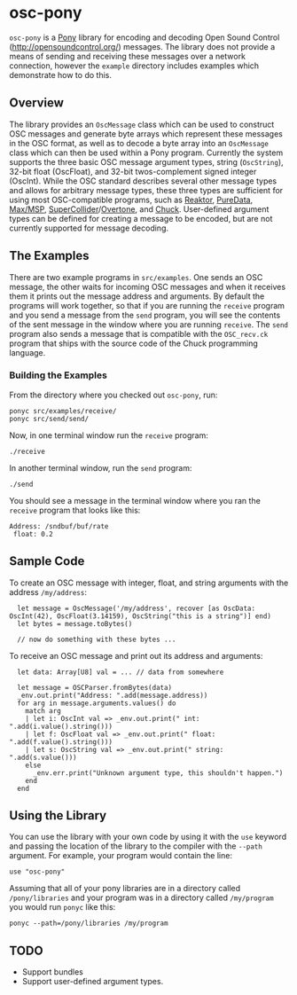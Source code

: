 # osc-pony

`osc-pony` is a [Pony](http://ponylang.org) library for encoding and
decoding Open Sound Control (http://opensoundcontrol.org/)
messages. The library does not provide a means of sending and
receiving these messages over a network connection, however the
`example` directory includes examples which demonstrate how to do
this.

## Overview

The library provides an `OscMessage` class which can be used to
construct OSC messages and generate byte arrays which represent these
messages in the OSC format, as well as to decode a byte array into an
`OscMessage` class which can then be used within a Pony
program. Currently the system supports the three basic OSC message
argument types, string (`OscString`), 32-bit float (OscFloat), and
32-bit twos-complement signed integer (OscInt). While the OSC standard
describes several other message types and allows for arbitrary message
types, these three types are sufficient for using most OSC-compatible
programs, such as
[Reaktor](http://www.native-instruments.com/en/products/komplete/synths/reaktor-6/),
[PureData](http://puredata.info),
[Max/MSP](https://cycling74.com/products/max/),
[SuperCollider](http://supercollider.github.io)/[Overtone](http://overtone.github.io),
and [Chuck](http://chuck.cs.princeton.edu). User-defined argument
types can be defined for creating a message to be encoded, but are not
currently supported for message decoding.

## The Examples

There are two example programs in `src/examples`. One sends an OSC
message, the other waits for incoming OSC messages and when it
receives them it prints out the message address and arguments. By
default the programs will work together, so that if you are running
the `receive` program and you send a message from the `send` program,
you will see the contents of the sent message in the window where you
are running `receive`. The `send` program also sends a message that is
compatible with the `OSC_recv.ck` program that ships with the source
code of the Chuck programming language.

### Building the Examples

From the directory where you checked out `osc-pony`, run:

```
ponyc src/examples/receive/
ponyc src/send/send/
```

Now, in one terminal window run the `receive` program:

```
./receive
```

In another terminal window, run the `send` program:

```
./send
```

You should see a message in the terminal window where you ran the
`receive` program that looks like this:

```
Address: /sndbuf/buf/rate
 float: 0.2
```

## Sample Code

To create an OSC message with integer, float, and string arguments with the address `/my/address`:

```
  let message = OscMessage('/my/address', recover [as OscData: OscInt(42), OscFloat(3.14159), OscString("this is a string")] end)
  let bytes = message.toBytes()

  // now do something with these bytes ...
```

To receive an OSC message and print out its address and arguments:

```
  let data: Array[U8] val = ... // data from somewhere

  let message = OSCParser.fromBytes(data)
  _env.out.print("Address: ".add(message.address))
  for arg in message.arguments.values() do
    match arg
    | let i: OscInt val => _env.out.print(" int: ".add(i.value().string()))
    | let f: OscFloat val => _env.out.print(" float: ".add(f.value().string()))
    | let s: OscString val => _env.out.print(" string: ".add(s.value()))
    else
      _env.err.print("Unknown argument type, this shouldn't happen.")
    end
  end
```

## Using the Library

You can use the library with your own code by using it with the `use`
keyword and passing the location of the library to the compiler with
the `--path` argument. For example, your program would contain the line:

```
use "osc-pony"
```

Assuming that all of your pony libraries are in a directory called
`/pony/libraries` and your program was in a directory called
`/my/program` you would run `ponyc` like this:

```
ponyc --path=/pony/libraries /my/program
```

## TODO

* Support bundles
* Support user-defined argument types.